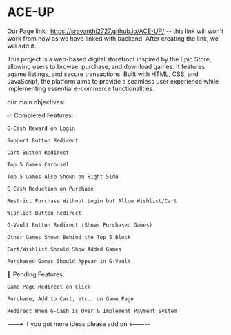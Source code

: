 # ACE-UP

Our Page link : https://sravanthi2727.github.io/ACE-UP/  -- this link will won't work from now as we have linked with backend. After creating the link, we will add it.

This project is a web-based digital storefront inspired by the Epic Store, allowing users to browse, purchase, and download games. It features agame listings, and secure transactions. Built with HTML, CSS, and JavaScript, the platform aims to provide a seamless user experience while implementing essential e-commerce functionalities.

our main objectives:

   ✅ Completed Features:
    
    G-Cash Reward on Login

    Support Button Redirect

    Cart Button Redirect

    Top 5 Games Carousel

    Top 5 Games Also Shown on Right Side

    G-Cash Reduction on Purchase

    Restrict Purchase Without Login but Allow Wishlist/Cart

    Wishlist Button Redirect

    G-Vault Button Redirect (Shows Purchased Games)

    Other Games Shown Behind the Top 5 Block

    Cart/Wishlist Should Show Added Games

    Purchased Games Should Appear in G-Vault

🚧 Pending Features:
    
    Game Page Redirect on Click

    Purchase, Add to Cart, etc., on Game Page

    Redirect When G-Cash is Over & Implement Payment System

    

    
        

---> if you got more ideas please add on <-----
